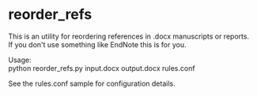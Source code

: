 # reorder_refs

This is an utility for reordering references in .docx manuscripts or reports.  
If you don't use something like EndNote this is for you.  
  
Usage:  
python reorder_refs.py input.docx output.docx rules.conf  
  
See the rules.conf sample for configuration details.  
